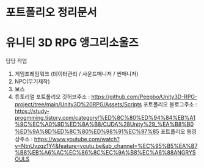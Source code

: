 # 포트폴리오 정리문서
# 유니티 3D RPG 앵그리소울즈
담당 작업
 1. 게임프레임워크 (데이터관리 / 사운드매니저 / 씬매니저)
 2. NPC(무기제작) 
 3. 보스 
 4. 튜토리얼
포트폴리오 깃허브주소 : https://github.com/Peepbo/Unity3D-RPG-project/tree/main/Unity3D%20RPG/Assets/Scripts
포트폴리오 블로그주소 : https://study-progmming.tistory.com/category/%ED%8C%80%ED%94%84%EB%A1%9C%EC%A0%9D%ED%8A%B8/CUDA%28Unity%29_%EA%B8%B0%ED%9A%8D%ED%8C%80%ED%98%91%EC%97%85
포트폴리오 동영상주소 : https://www.youtube.com/watch?v=NtnUvzqz1Y4&feature=youtu.be&ab_channel=%EC%95%B5%EA%B7%B8%EB%A6%AC%EC%86%8C%EC%9A%B8%EC%A6%88ANGRYSOULS
